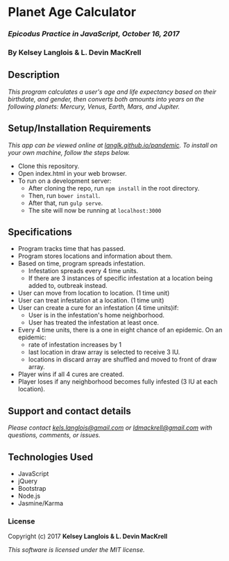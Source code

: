 # Planet Age Calculator

### _Epicodus Practice in JavaScript, October 16, 2017_

### By Kelsey Langlois & L. Devin MacKrell

## Description

_This program calculates a user's age and life expectancy based on their birthdate, and gender, then converts both amounts into years on the following planets: Mercury, Venus, Earth, Mars, and Jupiter._

## Setup/Installation Requirements

_This app can be viewed online at [langlk.github.io/pandemic](https://langlk.github.io/pandemic/). To install on your own machine, follow the steps below._

* Clone this repository.
* Open index.html in your web browser.
* To run on a development server:
  * After cloning the repo, run ```npm install``` in the root directory.
  * Then, run ```bower install```.
  * After that, run ```gulp serve```.
  * The site will now be running at ```localhost:3000```

## Specifications

* Program tracks time that has passed.
* Program stores locations and information about them.
* Based on time, program spreads infestation.
  * Infestation spreads every 4 time units.
  * If there are 3 instances of specific infestation at a location being added to, outbreak instead.
* User can move from location to location. (1 time unit)
* User can treat infestation at a location. (1 time unit)
* User can create a cure for an infestation (4 time units)if:
  * User is in the infestation's home neighborhood.
  * User has treated the infestation at least once.
* Every 4 time units, there is a one in eight chance of an epidemic. On an epidemic:
  * rate of infestation increases by 1
  * last location in draw array is selected to receive 3 IU.
  * locations in discard array are shuffled and moved to front of draw array.
* Player wins if all 4 cures are created.
* Player loses if any neighborhood becomes fully infested (3 IU at each location).

## Support and contact details

_Please contact [kels.langlois@gmail.com](mailto:kels.langlois@gmail.com) or [ldmackrell@gmail.com](mailto:ldmackrell@gmail.com) with questions, comments, or issues._

## Technologies Used

* JavaScript
* jQuery
* Bootstrap
* Node.js
* Jasmine/Karma

### License

Copyright (c) 2017 **Kelsey Langlois & L. Devin MacKrell**

*This software is licensed under the MIT license.*
